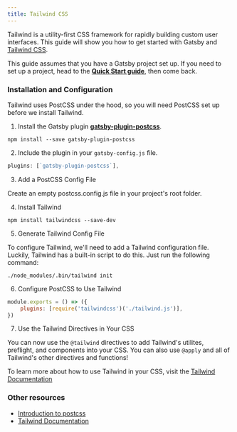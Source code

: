 ```yaml
---
title: Tailwind CSS
---
```


Tailwind is a utility-first CSS framework for rapidly building custom user interfaces. This guide will show you how to get started with Gatsby and [Tailwind CSS](https://tailwindcss.com/).

This guide assumes that you have a Gatsby project set up. If you need to set up a project, head to the [**Quick Start guide**](https://www.gatsbyjs.org/docs), then come back.

### Installation and Configuration

Tailwind uses PostCSS under the hood, so you will need PostCSS set up before we install Tailwind.

1.  Install the Gatsby plugin [**gatsby-plugin-postcss**](https://github.com/gatsbyjs/gatsby/tree/master/packages/gatsby-plugin-postcss).

`npm install --save gatsby-plugin-postcss`

2.  Include the plugin in your `gatsby-config.js` file.

```javascript:title=gatsby-config.js
plugins: [`gatsby-plugin-postcss`],
```

3. Add a PostCSS Config File

Create an empty postcss.config.js file in your project's root folder.

4. Install Tailwind

`npm install tailwindcss --save-dev`

5. Generate Tailwind Config File

To configure Tailwind, we'll need to add a Tailwind configuration file. Luckily, Tailwind has a built-in script to do this. Just run the following command:

`
./node_modules/.bin/tailwind init
`

6. Configure PostCSS to Use Tailwind

```javascript:title=postcss.config.js
module.exports = () => ({
    plugins: [require('tailwindcss')('./tailwind.js')],
})
```

7. Use the Tailwind Directives in Your CSS

You can now use the `@tailwind` directives to add Tailwind's utilites, preflight, and components into your CSS. You can also use `@apply` and all of Tailwind's other directives and functions!

To learn more about how to use Tailwind in your CSS, visit the [Tailwind Documentation](https://tailwindcss.com/docs/installation#3-use-tailwind-in-your-css)


### Other resources

- [Introduction to postcss](https://www.smashingmagazine.com/2015/12/introduction-to-postcss/)
- [Tailwind Documentation](https://tailwindcss.com/)
